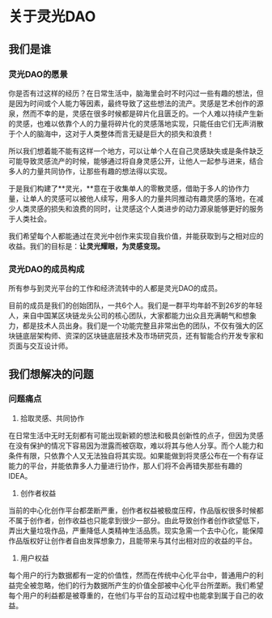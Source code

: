 # 关于灵光DAO

## 我们是谁

### 灵光DAO的愿景

你是否有过这样的经历？在日常生活中，脑海里会时不时闪过一些有趣的想法，但是因为时间或个人能力等因素，最终导致了这些想法的流产。灵感是艺术创作的源泉，然而不幸的是，灵感在很多时候都是碎片化且匮乏的。一个人难以持续产生新的灵感，也难以依靠个人的力量将碎片化的灵感落地实现，只能任由它们无声消散于个人的脑海中，这对于人类整体而言无疑是巨大的损失和浪费！

所以我们想着能不能有这样一个地方，可以让单个人在自己灵感缺失或是条件缺乏可能导致灵感流产的时候，能够通过将自身灵感公开，让他人一起参与进来，结合多人的力量共同协作，让那些有趣的想法得以实现。

于是我们构建了**灵光，**意在于收集单人的零散灵感，借助于多人的协作力量，让单人的灵感可以被他人续写，用多人的力量共同推动有趣灵感的落地，在减少人类灵感的损失和浪费的同时，让灵感这个人类进步的动力源泉能够更好的服务于人类社会。

我们希望每个人都能通过在灵光中创作来实现自我价值，并能获取到与之相对应的收益。我们的目标是：**让灵光耀眼，为灵感变现。**

### 灵光DAO的成员构成

所有参与到灵光平台的工作和经济流转中的人都是灵光DAO的成员。

目前的成员是我们的创始团队，一共6个人。我们是一群平均年龄不到26岁的年轻人，来自中国某区块链龙头公司的核心团队，大家都能力出众且充满朝气和想象力，都是技术人员出身。我们是一个功能完整且非常出色的团队，不仅有强大的区块链底层架构师、资深的区块链底层技术及市场研究员，还有智能合约开发专家和页面与交互设计师。

## 我们想解决的问题

### 问题痛点

1. 拾取灵感、共同协作

在日常生活中无时无刻都有可能出现新颖的想法和极具创新性的点子，但因为灵感在没有保护的情况下容易因为泄露而被窃取，难以将其与他人分享。而个人能力和条件有限，只依靠个人又无法独自将其实现。如果能做到将灵感公布在一个有存证能力的平台，并能依靠多人力量进行协作，那人们将不会再错失那些有趣的IDEA。

1. 创作者权益

当前的中心化创作平台都垄断严重，创作者权益被极度压榨，作品版权很多时候都不属于创作者，创作收益也只能拿到很少一部分。由此导致创作者创作欲望低下，弄出大量垃圾作品，严重降低人类精神生活品质。现实急需一个去中心化，能保障作品版权好让创作者自由发挥想象力，且能带来与其付出相对应的收益的平台。

1. 用户权益

每个用户的行为数据都有一定的价值性，然而在传统中心化平台中，普通用户的利益完全被忽略，他们的行为数据所产生的价值全部被中心化平台所垄断。我们希望每个用户的利益都是被尊重的，在他们与平台的互动过程中也能拿到属于自己的收益。